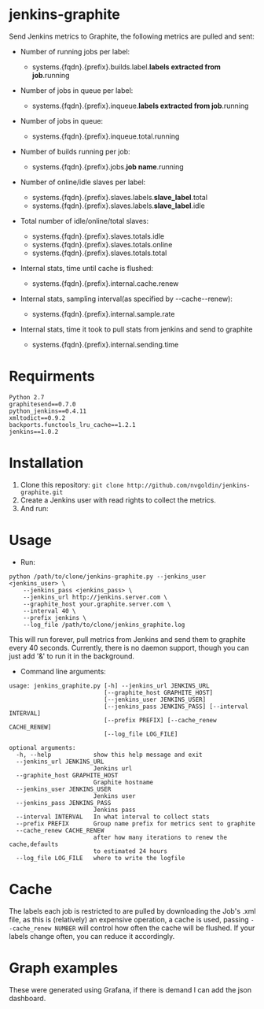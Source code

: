 # jenkins-graphite
Send Jenkins metrics to Graphite, the following metrics are pulled and sent:
- Number of running jobs per label:
	- systems.{fqdn}.{prefix}.builds.label.__labels extracted from job__.running
- Number of jobs in queue per label:	
	- systems.{fqdn}.{prefix}.inqueue.__labels extracted from job__.running
- Number of jobs in queue:
	- systems.{fqdn}.{prefix}.inqueue.total.running
- Number of builds running per job:
	- systems.{fqdn}.{prefix}.jobs.__job name__.running
- Number of online/idle slaves per label:
	- systems.{fqdn}.{prefix}.slaves.labels.__slave_label__.total
	- systems.{fqdn}.{prefix}.slaves.labels.__slave_label__.idle
- Total number of idle/online/total slaves:
	- systems.{fqdn}.{prefix}.slaves.totals.idle
	- systems.{fqdn}.{prefix}.slaves.totals.online
	- systems.{fqdn}.{prefix}.slaves.totals.total

- Internal stats, time until cache is flushed:
	- systems.{fqdn}.{prefix}.internal.cache.renew
- Internal stats, sampling interval(as specified by --cache--renew):
	- systems.{fqdn}.{prefix}.internal.sample.rate
- Internal stats, time it took to pull stats from jenkins and send to graphite
	- systems.{fqdn}.{prefix}.internal.sending.time

# Requirments
```
Python 2.7
graphitesend==0.7.0
python_jenkins==0.4.11
xmltodict==0.9.2
backports.functools_lru_cache==1.2.1
jenkins==1.0.2
```

# Installation
1. Clone this repository: ``git clone http://github.com/nvgoldin/jenkins-graphite.git``
1. Create a Jenkins user with read rights to collect the metrics.
2. And run: 

# Usage
- Run:
```shell 
python /path/to/clone/jenkins-graphite.py --jenkins_user <jenkins_user> \
	--jenkins_pass <jenkins_pass> \
	--jenkins_url http://jenkins.server.com \
	--graphite_host your.graphite.server.com \
	--interval 40 \
	--prefix jenkins \
	--log_file /path/to/clone/jenkins_graphite.log
```
This will run forever, pull metrics from Jenkins and send them to graphite 
every 40 seconds.
Currently, there is no daemon support, though you can just add '&' to
run it in the background.

- Command line arguments:
```shell
usage: jenkins_graphite.py [-h] --jenkins_url JENKINS_URL
                           [--graphite_host GRAPHITE_HOST]
                           [--jenkins_user JENKINS_USER]
                           [--jenkins_pass JENKINS_PASS] [--interval INTERVAL]
                           [--prefix PREFIX] [--cache_renew CACHE_RENEW]
                           [--log_file LOG_FILE]

optional arguments:
  -h, --help            show this help message and exit
  --jenkins_url JENKINS_URL
                        Jenkins url
  --graphite_host GRAPHITE_HOST
                        Graphite hostname
  --jenkins_user JENKINS_USER
                        Jenkins user
  --jenkins_pass JENKINS_PASS
                        Jenkins pass
  --interval INTERVAL   In what interval to collect stats
  --prefix PREFIX       Group name prefix for metrics sent to graphite
  --cache_renew CACHE_RENEW
                        after how many iterations to renew the cache,defaults
                        to estimated 24 hours
  --log_file LOG_FILE   where to write the logfile
```

# Cache
The labels each job is restricted to are pulled by downloading the Job's .xml
file, as this is (relatively) an expensive operation, a cache is used, 
passing ``--cache_renew NUMBER`` will control how often the cache will be
flushed. If your labels change often, you can reduce it accordingly.


# Graph examples
These were generated using Grafana, if there is demand I can add the json
dashboard.

